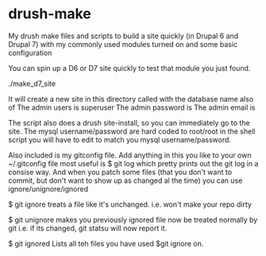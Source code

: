 drush-make
==========

My drush make files and scripts to build a site quickly (in Drupal 6 and Drupal 7) with my commonly used modules turned on and some basic configuration


You can spin up a D6 or D7 site quickly to test that module you just found.

./make_d7_site <dbanme> <password> <email>

It will create a new site in this directory called <dbname> with the database name also of <dbname>
The admin users is superuser
The admin password is <password>
The admin email is <email>

The script also does a drush site-install, so you can immediately go to the site.
The mysql username/password are hard coded to root/root in the shell script you will have to edit to match you mysql username/password.


Also included is my gitconfig file.
Add anything in this you like to your own ~/.gitconfig file
most useful is 
$ git log
which pretty prints out  the git log in a consise way.
And when you patch some files (that you don't want to commit, but don't want to show up as changed al the time) you can use ignore/unignore/ignored

$ git ignore <file>
treats a file like it's unchanged. i.e. won't make your repo dirty

$ git unignore <file>
makes you previously ignored file now be treated normally by git i.e. if its changed, git statsu will now report it.

$ git ignored
Lists all teh files you have used $git ignore on.



